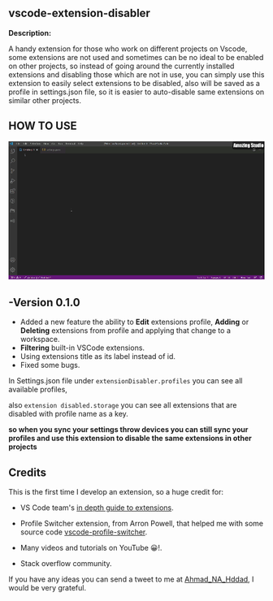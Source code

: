 
## **vscode-extension-disabler**

  

**Description:**

  

A handy extension for those who work on different projects on Vscode, some extensions are not used and sometimes can be no ideal to be enabled on other projects, so instead of going around the currently installed extensions and disabling those which are not in use, you can simply use this extension to easily select extensions to be disabled, also will be saved as a profile in settings.json file, so it is easier to auto-disable same extensions on similar other projects.

  

## HOW TO USE

![How To Use Gif](./images/howToUse.gif?raw=true  "How to use GIF")

## -Version 0.1.0

 * Added a new feature the ability to **Edit** extensions profile, **Adding** or **Deleting** extensions from profile and applying that change to a workspace.
  * **Filtering** built-in VSCode extensions.
  * Using extensions title as its label instead of id.
  * Fixed some bugs.


In Settings.json file under `extensionDisabler.profiles` you can see all available profiles,

also `extension disabled.storage` you can see all extensions that are disabled with profile name as a key.

**so when you sync your settings throw devices you can still sync your profiles and use this extension to disable the same extensions in other projects**

  

## Credits

  

This is the first time I develop an extension, so a huge credit for:

  

- VS Code team's [in depth guide to extensions](https://code.visualstudio.com/api/get-started/your-first-extension?wt.mc_id=profileswitcher-github-aapowell).

- Profile Switcher extension, from Arron Powell, that helped me with some source code [vscode-profile-switcher](https://github.com/aaronpowell/vscode-profile-switcher).

- Many videos and tutorials on YouTube 😀!.

- Stack overflow community.

  

If you have any ideas you can send a tweet to me at [Ahmad_NA_Hddad](https://twitter.com/Ahmad_Na_Hddad), I would be very grateful.
